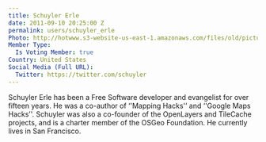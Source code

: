 ```yaml
---
title: Schuyler Erle
date: 2011-09-10 20:25:00 Z
permalink: users/schuyler_erle
Photo: http://hotwww.s3-website-us-east-1.amazonaws.com/files/old/pictures/picture-8-1411583908.jpg
Member Type:
  Is Voting Member: true
Country: United States
Social Media (Full URL):
  Twitter: https://twitter.com/schuyler
---
```


Schuyler Erle has been a Free Software developer and evangelist for over fifteen years. He was a co-author of ‘'Mapping Hacks'’ and ‘'Google Maps Hacks’'. Schuyler was also a co-founder of the OpenLayers and TileCache projects, and is a charter member of the OSGeo Foundation. He currently lives in San Francisco.
